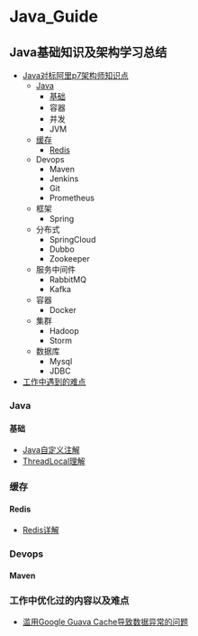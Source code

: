 # Java_Guide

## Java基础知识及架构学习总结

- [Java对标阿里p7架构师知识点](https://www.processon.com/view/link/5f5454c4e401fd60bde200ac)
  - [Java](#1.1)
    - [基础](#1.1.1)
    - 容器
    - 并发
    - JVM
  - [缓存](#2.1)
    - [Redis](#2.1.1)
  - Devops
    - Maven
    - Jenkins
    - Git
    - Prometheus
  - 框架
    - Spring
  - 分布式
    - SpringCloud
    - Dubbo
    - Zookeeper
  - 服务中间件
    - RabbitMQ
    - Kafka
  - 容器
    - Docker
  - 集群
    - Hadoop
    - Storm
  - 数据库
    - Mysql
    - JDBC
- [工作中遇到的难点](#9.1)


<h3 id="1.1">Java</h3>

<h4 id="1.1.1">基础</h4>

- [Java自定义注解](./Java/Basic/Custom_Annotation.md)
- [ThreadLocal理解](./Java/Basic/ThreadLocal.md)

<h3 id="2.1">缓存</h3>

<h4 id="2.1.1">Redis</h4>

- [Redis详解](./Redis/Redis.md)

<h3>Devops</h3>

<h4>Maven</h4>



<h3 id="9.1">工作中优化过的内容以及难点</h3>

- [滥用Google Guava Cache导致数据异常的问题](./Working/Google_Guava.md)

